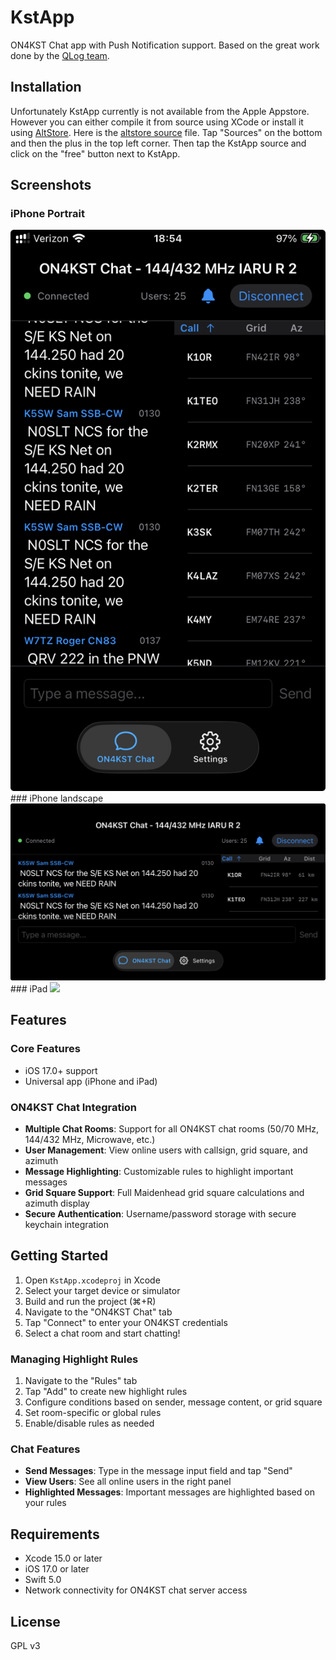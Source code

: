 # KstApp

ON4KST Chat app with Push Notification support. Based on the great work done
by the [QLog
team](https://github.com/foldynl/QLog/blob/master/service/kstchat/KSTChat.cpp).

## Installation
Unfortunately KstApp currently is not available from the Apple Appstore. However 
you can either compile it from source using XCode or install it using [AltStore](https://altstore.io/). Here is the [altstore source](https://raw.githubusercontent.com/chrbayer84/KstApp/refs/heads/main/altstore-source.json) file. Tap "Sources" on the bottom and then the plus in the top left corner. Then tap the KstApp source and click on the "free" button next to KstApp.

## Screenshots
### iPhone Portrait
<img src="https://github.com/chrbayer84/KstApp/blob/main/iphone.png?raw=true" width="600"/>
### iPhone landscape
<img src="https://github.com/chrbayer84/KstApp/blob/main/iphone_landscape.png?raw=true" width="600"/>
### iPad
<img src="(https://github.com/chrbayer84/KstApp/blob/main/ipad.png?raw=true" width="600"/>



## Features

### Core Features
- iOS 17.0+ support
- Universal app (iPhone and iPad)

### ON4KST Chat Integration
- **Multiple Chat Rooms**: Support for all ON4KST chat rooms (50/70 MHz, 144/432 MHz, Microwave, etc.)
- **User Management**: View online users with callsign, grid square, and azimuth
- **Message Highlighting**: Customizable rules to highlight important messages
- **Grid Square Support**: Full Maidenhead grid square calculations and azimuth display
- **Secure Authentication**: Username/password storage with secure keychain integration

## Getting Started

1. Open `KstApp.xcodeproj` in Xcode
2. Select your target device or simulator
3. Build and run the project (⌘+R)
4. Navigate to the "ON4KST Chat" tab
5. Tap "Connect" to enter your ON4KST credentials
6. Select a chat room and start chatting!

### Managing Highlight Rules
1. Navigate to the "Rules" tab
2. Tap "Add" to create new highlight rules
3. Configure conditions based on sender, message content, or grid square
4. Set room-specific or global rules
5. Enable/disable rules as needed

### Chat Features
- **Send Messages**: Type in the message input field and tap "Send"
- **View Users**: See all online users in the right panel
- **Highlighted Messages**: Important messages are highlighted based on your rules

## Requirements

- Xcode 15.0 or later
- iOS 17.0 or later
- Swift 5.0
- Network connectivity for ON4KST chat server access

## License

GPL v3
